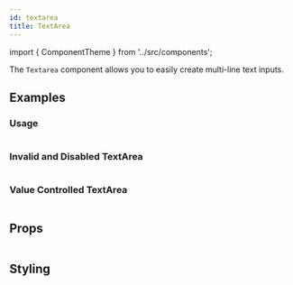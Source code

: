 ```yaml
---
id: textarea
title: TextArea
---
```


import { ComponentTheme } from '../src/components';

The `Textarea` component allows you to easily create multi-line text inputs.

## Examples

### Usage

```ComponentSnackPlayer path=components,primitives,TextArea,basic.tsx

```

### Invalid and Disabled TextArea

```ComponentSnackPlayer path=components,primitives,TextArea,invalid.tsx

```

### Value Controlled TextArea

```ComponentSnackPlayer path=components,primitives,TextArea,value.tsx

```

## Props

```ComponentPropTable path=primitives,TextArea,index.tsx

```

## Styling

<ComponentTheme name="textArea"  fileName="textarea" />
